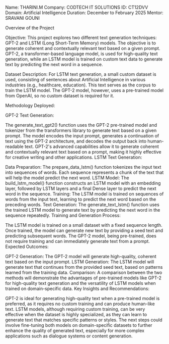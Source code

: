 Name: THARINI.M
Company: CODTECH IT SOLUTIONS
ID: CT12DVV
Domain: Artificial Intelligence
Duration: December to February 2025
Mentor: SRAVANI GOUNI

Overview of the Project

Objective:
This project explores two different text generation techniques: GPT-2 and LSTM (Long Short-Term Memory) models. The objective is to generate coherent and contextually relevant text based on a given prompt. GPT-2, a transformer-based language model, is used for high-quality text generation, while an LSTM model is trained on custom text data to generate text by predicting the next word in a sequence.

Dataset Description:
For LSTM text generation, a small custom dataset is used, consisting of sentences about Artificial Intelligence in various industries (e.g., healthcare, education). This text serves as the corpus to train the LSTM model. The GPT-2 model, however, uses a pre-trained model from OpenAI, so no custom dataset is required for it.

Methodology Deployed:

GPT-2 Text Generation:

The generate_text_gpt2() function uses the GPT-2 pre-trained model and tokenizer from the transformers library to generate text based on a given prompt.
The model encodes the input prompt, generates a continuation of text using the GPT-2 architecture, and decodes the output back into human-readable text.
GPT-2's advanced capabilities allow it to generate coherent and contextually relevant text based on a prompt, making it highly effective for creative writing and other applications.
LSTM Text Generation:

Data Preparation: The prepare_data_lstm() function tokenizes the input text into sequences of words. Each sequence represents a chunk of the text that will help the model predict the next word.
LSTM Model: The build_lstm_model() function constructs an LSTM model with an embedding layer, followed by LSTM layers and a final Dense layer to predict the next word in the sequence.
Training: The LSTM model is trained on sequences of words from the input text, learning to predict the next word based on the preceding words.
Text Generation: The generate_text_lstm() function uses the trained LSTM model to generate text by predicting the next word in the sequence repeatedly.
Training and Generation Process:

The LSTM model is trained on a small dataset with a fixed sequence length. Once trained, the model can generate new text by providing a seed text and predicting subsequent words.
The GPT-2 model, being pre-trained, does not require training and can immediately generate text from a prompt.
Expected Outcomes:

GPT-2 Generation: The GPT-2 model will generate high-quality, coherent text based on the input prompt.
LSTM Generation: The LSTM model will generate text that continues from the provided seed text, based on patterns learned from the training data.
Comparison: A comparison between the two methods will demonstrate the advantages of pre-trained models like GPT-2 for high-quality text generation and the versatility of LSTM models when trained on domain-specific data.
Key Insights and Recommendations:

GPT-2 is ideal for generating high-quality text when a pre-trained model is preferred, as it requires no custom training and can produce human-like text.
LSTM models, although requiring custom training, can be very effective when the dataset is highly specialized, as they can learn to generate text that matches specific patterns or styles.
The next steps could involve fine-tuning both models on domain-specific datasets to further enhance the quality of generated text, especially for more complex applications such as dialogue systems or content generation.
